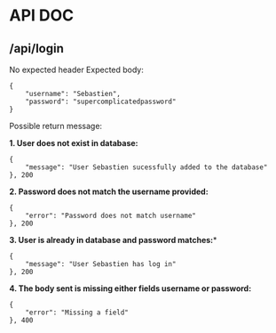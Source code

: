 # API DOC

## /api/login

No expected header
Expected body:
```
{
    "username": "Sebastien",
    "password": "supercomplicatedpassword"
}
```
Possible return message:

**1. User does not exist in database:**
```
{
    "message": "User Sebastien sucessfully added to the database"
}, 200
```

**2. Password does not match the username provided:**
```
{
    "error": "Password does not match username"
}, 200
```

**3. User is already in database and password matches:***
```
{
    "message": "User Sebastien has log in"
}, 200
```

**4. The body sent is missing either fields username or password:**
```
{
    "error": "Missing a field"
}, 400
```

